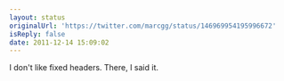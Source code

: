```yaml
---
layout: status
originalUrl: 'https://twitter.com/marcgg/status/146969954195996672'
isReply: false
date: 2011-12-14 15:09:02
---
```


I don't like fixed headers. There, I said it.
